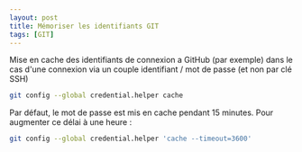 ```yaml
---
layout: post
title: Mémoriser les identifiants GIT
tags: [GIT]
---
```


Mise en cache des identifiants de connexion a GitHub (par exemple) dans le cas d'une connexion via un couple identifiant / mot de passe (et non par clé SSH)

```bash
git config --global credential.helper cache
```

Par défaut, le mot de passe est mis en cache pendant 15 minutes. Pour augmenter ce délai à une heure :

```bash
git config --global credential.helper 'cache --timeout=3600'
```